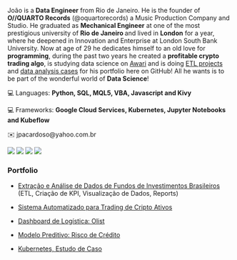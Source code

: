 <p align="left"> 
  João is a <strong>Data Engineer</strong> from Rio de Janeiro. He is the founder of <strong>O//QUARTO Records</strong> (@oquartorecords) a Music Production Company and Studio. 
  He graduated as <strong>Mechanical Engineer</strong> at one of the most prestigious university of <strong>Rio de Janeiro </strong>
  and lived in <strong>London</strong> for a year, where he deepened in Innovation and Enterprise at London South Bank University. 
  Now at age of 29 he dedicates himself to an old love for <strong>programming</strong>, during the past two years he created a <strong>profitable crypto trading algo</strong>, is   studying data science on <a href="https://exame.com/pme/o-segredo-desta-startup-para-capacitar-profissionais-em-falta-no-mercado/">Awari</a> and is doing
  <a href="https://nbviewer.jupyter.org/github/joao-aguilera-c/ANALISE-FUNDOS-DE-INVESTIMENTOS/blob/main/ETL%20de%20dados%20de%20Fundos%20de%20Investimentos%20Brasileiros.ipynb">ETL projects</a> and <a href="https://www.linkedin.com/pulse/an%25C3%25A1lise-de-desempenho-fundos-investimento-brasileiros-jo%25C3%25A3o-aguilera">data analysis cases</a> for his portfolio here on GitHub! All he wants is to be part of the wonderful world of <strong>Data Science</strong>!
</p>

<p align="left">
  💻 Languages: <strong>Python, SQL, MQL5, VBA, Javascript and Kivy</strong>  
</p>


<p align="left">
  💻 Frameworks: <strong>Google Cloud Services, Kubernetes, Jupyter Notebooks and Kubeflow</strong>  
</p>


<p align="left">
  ✉️ jpacardoso@yahoo.com.br
</p>

<p align="left">
  
  <a href="https://www.linkedin.com/in/joao-aguilera/" alt="Linkedin">
  <img src="https://img.shields.io/badge/-Linkedin-0e76a8?style=flat-square&logo=Linkedin&logoColor=white&link=https://www.linkedin.com/in/jo%C3%A3o-pedro-aguilera-cardoso-522287187/" /></a>

  <a href="https://wa.me/+5521990448584" alt="WhatsApp">
  <img src="https://img.shields.io/badge/-WhatsApp-25d366?style=flat-square&labelColor=25d366&logo=whatsapp&logoColor=white&link=https://wa.me/+5521990448584"/></a>


  <a href="https://www.instagram.com/_joao_aguilera/" alt="Instagram">
  <img src="https://img.shields.io/badge/-Instagram-DF0174?style=flat-square&labelColor=DF0174&logo=instagram&logoColor=white&link=https://www.instagram.com/ojoao.aguilera/"/></a>

  <a href="mailto:manutencao.contas@gmail.com" alt="Gmail">
  <img src="https://img.shields.io/badge/-Gmail-FF0000?style=flat-square&labelColor=FF0000&logo=gmail&logoColor=white&link=mailto:manutencao.contas@gmail.com" /></a>  
</p>  

### Portfolio

* [Extração e Análise de Dados de Fundos de Investimentos Brasileiros](https://github.com/joao-aguilera-c/Analise-Fundos-de-Investimento) (ETL,
Criação de KPI, Visualização de Dados, Reports)

* [Sistema Automatizado para Trading de Cripto Ativos](https://github.com/joao-aguilera-c/Binance-Algo-Trading-Bot)

* [Dashboard de Logística: Olist](https://github.com/joao-aguilera-c/Olist-Dashboard-Logistica)

* [Modelo Preditivo: Risco de Crédito](https://github.com/joao-aguilera-c/Modelo-Risco-de-Credito)

* [Kubernetes, Estudo de Caso](https://github.com/joao-aguilera-c/Kubernetes-lista-de-tarefas-Google-Cloud)
